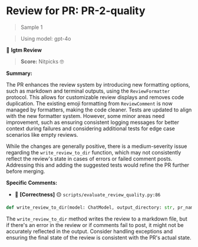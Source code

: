 # Review for PR: PR-2-quality

> Sample 1

> Using model: gpt-4o


🦉 **lgtm Review**

> **Score:** Nitpicks 🤓

**Summary:**

The PR enhances the review system by introducing new formatting options, such as markdown and terminal outputs, using the `ReviewFormatter` protocol. This allows for customizable review displays and removes code duplication. The existing emoji formatting from `ReviewComment` is now managed by formatters, making the code cleaner. Tests are updated to align with the new formatter system. However, some minor areas need improvement, such as ensuring consistent logging messages for better context during failures and considering additional tests for edge case scenarios like empty reviews.

While the changes are generally positive, there is a medium-severity issue regarding the `write_review_to_dir` function, which may not consistently reflect the review's state in cases of errors or failed comment posts. Addressing this and adding the suggested tests would refine the PR further before merging.

**Specific Comments:**

- 🦉 **[Correctness]** 🟡 `scripts/evaluate_review_quality.py:86`




```python
def write_review_to_dir(model: ChatModel, output_directory: str, pr_name: str, sample: int, review: Review) -> None:...
```


The `write_review_to_dir` method writes the review to a markdown file, but if there's an error in the review or if comments fail to post, it might not be accurately reflected in the output. Consider handling exceptions and ensuring the final state of the review is consistent with the PR's actual state.